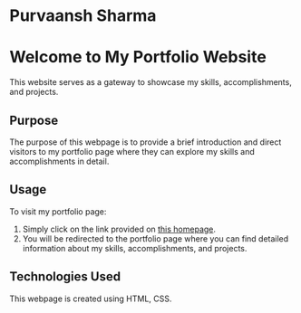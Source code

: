 # Purvaansh Sharma

# Welcome to My Portfolio Website

This website serves as a gateway to showcase my skills, accomplishments, and projects.

## Purpose

The purpose of this webpage is to provide a brief introduction and direct visitors to my portfolio page where they can explore my skills and accomplishments in detail.

## Usage

To visit my portfolio page:
1. Simply click on the link provided on [this homepage](https://purvaansh04.github.io/Purvaansh-Sharma/).
2. You will be redirected to the portfolio page where you can find detailed information about my skills, accomplishments, and projects.

## Technologies Used

This webpage is created using HTML, CSS.

